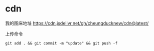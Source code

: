 # cdn
我的图床地址
https://cdn.jsdelivr.net/gh/cheungducknew/cdn@latest/

上传命令
```
git add . && git commit -m "update" && git push -f
```
